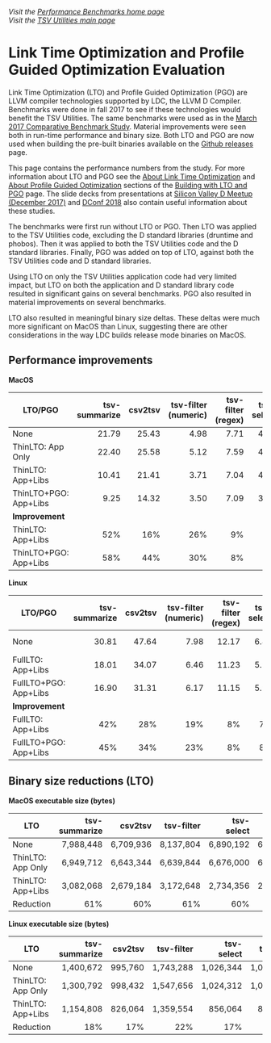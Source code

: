 _Visit the [Performance Benchmarks home page](Performance.md)_<br>
_Visit the [TSV Utilities main page](../README.md)_

# Link Time Optimization and Profile Guided Optimization Evaluation

Link Time Optimization (LTO) and Profile Guided Optimization (PGO) are LLVM compiler technologies supported by LDC, the LLVM D Compiler. Benchmarks were done in fall 2017 to see if these technologies would benefit the TSV Utilities. The same benchmarks were used as in the [March 2017 Comparative Benchmark Study](ComparativeBenchmarks2017.md). Material improvements were seen both in run-time performance and binary size. Both LTO and PGO are now used when building the pre-built binaries available on the [Github releases](https://github.com/eBay/tsv-utils-dlang/releases) page.

This page contains the performance numbers from the study. For more information about LTO and PGO see the [About Link Time Optimization](BuildingWithLTO.md#about-link-time-optimization-lto) and [About Profile Guided Optimization](BuildingWithLTO.md#about-profile-guided-optimization-pgo) sections of the [Building with LTO and PGO](BuildingWithLTO.md) page. The slide decks from presentations at [Silicon Valley D Meetup (December 2017)](dlang-meetup-14dec2017.pdf) and [DConf 2018](dconf2018.pdf) also contain useful information about these studies.

The benchmarks were first run without LTO or PGO. Then LTO was applied to the TSV Utilities code, excluding the D standard libraries (druntime and phobos). Then it was applied to both the TSV Utilities code and the D standard libraries. Finally, PGO was added on top of LTO, against both the TSV Utilities code and D standard libraries.

Using LTO on only the TSV Utilities application code had very limited impact, but LTO on both the application and D standard library code resulted in significant gains on several benchmarks. PGO also resulted in material improvements on several benchmarks.

LTO also resulted in meaningful binary size deltas. These deltas were much more significant on MacOS than Linux, suggesting there are other considerations in the way LDC builds release mode binaries on MacOS.

## Performance improvements

**MacOS**

| LTO/PGO               | tsv-summarize | csv2tsv | tsv-filter<br>(numeric) | tsv-filter<br>(regex) | tsv-select |   tsv-join |
| --------------------- | ------------: | ------: | ----------------------: | --------------------: | ---------: | ---------: |
| None                  |         21.79 |   25.43 |                    4.98 |                  7.71 |       4.23 |      21.33 |
| ThinLTO: App Only     |         22.40 |   25.58 |                    5.12 |                  7.59 |       4.17 |      21.24 |
| ThinLTO: App+Libs     |         10.41 |   21.41 |                    3.71 |                  7.04 |       4.05 |      20.11 |
| ThinLTO+PGO: App+Libs |          9.25 |   14.32 |                    3.50 |                  7.09 |       3.97 | not tested |
| **Improvement**       |               |         |                         |                       |            |            |
| ThinLTO: App+Libs     |           52% |     16% |                     26% |                    9% |         4% |         6% |
| ThinLTO+PGO: App+Libs |           58% |     44% |                     30% |                    8% |         6% | not tested |

**Linux**

| LTO/PGO               | tsv-summarize | csv2tsv | tsv-filter<br>(numeric) | tsv-filter<br>(regex) | tsv-select |   tsv-join |
| --------------------- | ------------: | ------: | ----------------------: | --------------------: | ---------: | ---------: |
| None                  |         30.81 |   47.64 |                    7.98 |                 12.17 |       6.45 | not tested |
| FullLTO: App+Libs     |         18.01 |   34.07 |                    6.46 |                 11.23 |       5.99 |            |
| FullLTO+PGO: App+Libs |         16.90 |   31.31 |                    6.17 |                 11.15 |       5.93 |            |
| **Improvement**       |               |         |                         |                       |            |            |
| FullLTO: App+Libs     |           42% |     28% |                     19% |                    8% |         7% |            |
| FullLTO+PGO: App+Libs |           45% |     34% |                     23% |                    8% |         8% |            |

## Binary size reductions (LTO)

**MacOS executable size (bytes)**

| LTO               | tsv-summarize |   csv2tsv | tsv-filter | tsv-select |  tsv-join |
| ----------------- | ------------: | --------: | ---------: | ---------: | --------: |
| None              |     7,988,448 | 6,709,936 |  8,137,804 |  6,890,192 | 6,945,336 |
| ThinLTO: App Only |     6,949,712 | 6,643,344 |  6,639,844 |  6,676,000 | 6,688,392 |
| ThinLTO: App+Libs |     3,082,068 | 2,679,184 |  3,172,648 |  2,734,356 | 2,738,700 |
| Reduction         |           61% |       60% |        61% |        60% |       61% |

**Linux executable size (bytes)**

| LTO               | tsv-summarize |   csv2tsv | tsv-filter | tsv-select |  tsv-join |
| ----------------- | ------------: | --------: | ---------: | ---------: | --------: |
| None              |     1,400,672 |   995,760 |  1,743,288 |  1,026,344 | 1,049,176 |
| ThinLTO: App Only |     1,300,792 |   998,432 |  1,547,656 |  1,024,312 | 1,036,648 |
| ThinLTO: App+Libs |     1,154,808 |   826,064 |  1,359,554 |    856,064 |   868,736 |
| Reduction         |           18% |       17% |        22% |        17% |       17% |
